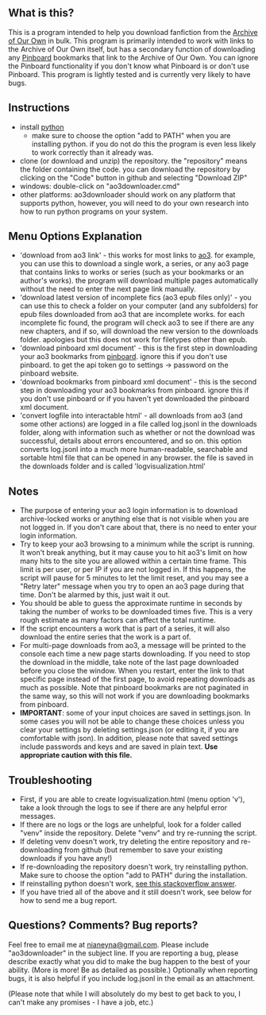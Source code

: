 ## What is this?
This is a program intended to help you download fanfiction from the [Archive of Our Own](https://archiveofourown.org/) in bulk. This program is primarily intended to work with links to the Archive of Our Own itself, but has a secondary function of downloading any [Pinboard](https://pinboard.in/) bookmarks that link to the Archive of Our Own. You can ignore the Pinboard functionality if you don't know what Pinboard is or don't use Pinboard. This program is lightly tested and is currently very likely to have bugs.

## Instructions

- install [python](https://www.python.org/downloads/) 
    - make sure to choose the option "add to PATH" when you are installing python. if you do not do this the program is even less likely to work correctly than it already was.
- clone (or download and unzip) the repository. the "repository" means the folder containing the code. you can download the repository by clicking on the "Code" button in github and selecting "Download ZIP"
- windows: double-click on "ao3downloader.cmd"
- other platforms: ao3downloader should work on any platform that supports python, however, you will need to do your own research into how to run python programs on your system.

## Menu Options Explanation

- 'download from ao3 link' - this works for most links to [ao3](https://archiveofourown.org/). for example, you can use this to download a single work, a series, or any ao3 page that contains links to works or series (such as your bookmarks or an author's works). the program will download multiple pages automatically without the need to enter the next page link manually.
- 'download latest version of incomplete fics (ao3 epub files only)' - you can use this to check a folder on your computer (and any subfolders) for epub files downloaded from ao3 that are incomplete works. for each incomplete fic found, the program will check ao3 to see if there are any new chapters, and if so, will download the new version to the downloads folder. apologies but this does not work for filetypes other than epub.
- 'download pinboard xml document' - this is the first step in downloading your ao3 bookmarks from [pinboard](https://pinboard.in/). ignore this if you don't use pinboard. to get the api token go to settings -> password on the pinboard website.
- 'download bookmarks from pinboard xml document' - this is the second step in downloading your ao3 bookmarks from pinboard. ignore this if you don't use pinboard or if you haven't yet downloaded the pinboard xml document.
- 'convert logfile into interactable html' - all downloads from ao3 (and some other actions) are logged in a file called log.jsonl in the downloads folder, along with information such as whether or not the download was successful, details about errors encountered, and so on. this option converts log.jsonl into a much more human-readable, searchable and sortable html file that can be opened in any browser. the file is saved in the downloads folder and is called 'logvisualization.html'

## Notes

- The purpose of entering your ao3 login information is to download archive-locked works or anything else that is not visible when you are not logged in. If you don't care about that, there is no need to enter your login information.
- Try to keep your ao3 browsing to a minimum while the script is running. It won't break anything, but it may cause you to hit ao3's limit on how many hits to the site you are allowed within a certain time frame. This limit is per user, or per IP if you are not logged in. If this happens, the script will pause for 5 minutes to let the limit reset, and you may see a "Retry later" message when you try to open an ao3 page during that time. Don't be alarmed by this, just wait it out.
- You should be able to guess the approximate runtime in seconds by taking the number of works to be downloaded times five. This is a very rough estimate as many factors can affect the total runtime.
- If the script encounters a work that is part of a series, it will also download the entire series that the work is a part of.
- For multi-page downloads from ao3, a message will be printed to the console each time a new page starts downloading. If you need to stop the download in the middle, take note of the last page downloaded before you close the window. When you restart, enter the link to that specific page instead of the first page, to avoid repeating downloads as much as possible. Note that pinboard bookmarks are not paginated in the same way, so this will not work if you are downloading bookmarks from pinboard.
- **IMPORTANT**: some of your input choices are saved in settings.json. In some cases you will not be able to change these choices unless you clear your settings by deleting settings.json (or editing it, if you are comfortable with json). In addition, please note that saved settings include passwords and keys and are saved in plain text. **Use appropriate caution with this file.**

## Troubleshooting
- First, if you are able to create logvisualization.html (menu option 'v'), take a look through the logs to see if there are any helpful error messages.
- If there are no logs or the logs are unhelpful, look for a folder called "venv" inside the repository. Delete "venv" and try re-running the script.
- If deleting venv doesn't work, try deleting the entire repository and re-downloading from github (but remember to save your existing downloads if you have any!)
- If re-downloading the repository doesn't work, try reinstalling python. Make sure to choose the option "add to PATH" during the installation.
- If reinstalling python doesn't work, [see this stackoverflow answer](https://stackoverflow.com/a/58773979).
- If you have tried all of the above and it still doesn't work, see below for how to send me a bug report.

## Questions? Comments? Bug reports?
Feel free to email me at nianeyna@gmail.com. Please include "ao3downloader" in the subject line. If you are reporting a bug, please describe exactly what you did to make the bug happen to the best of your ability. (More is more! Be as detailed as possible.) Optionally when reporting bugs, it is also helpful if you include log.jsonl in the email as an attachment. 

(Please note that while I will absolutely do my best to get back to you, I can't make any promises - I have a job, etc.)
